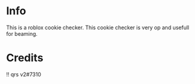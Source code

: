 # Info
This is a roblox cookie checker.
This cookie checker is very op and usefull for beaming. 

# Credits 
!! qrs v2#7310

